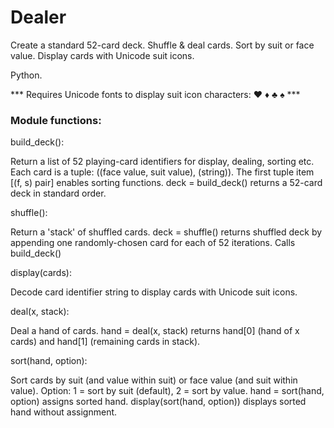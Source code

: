 # Dealer
Create a standard 52-card deck. Shuffle & deal cards. Sort by suit or face value. Display cards with Unicode suit icons.

Python.

*** Requires Unicode fonts to display suit icon characters: ♥ ♦ ♣ ♠ ***

### Module functions:

build_deck():

Return a list of 52 playing-card identifiers for display, dealing, sorting etc.
Each card is a tuple: ((face value, suit value), (string)).
The first tuple item [(f, s) pair] enables sorting functions.
deck = build_deck() returns a 52-card deck in standard order.

shuffle():

Return a 'stack' of shuffled cards.
deck = shuffle() returns shuffled deck by appending one randomly-chosen card for each of 52 iterations.
Calls build_deck()

display(cards):

Decode card identifier string to display cards with Unicode suit icons.

deal(x, stack):

Deal a hand of cards.
hand = deal(x, stack) returns hand[0] (hand of x cards) and hand[1] (remaining cards in stack).

sort(hand, option):

Sort cards by suit (and value within suit) or face value (and suit within value).
Option: 1 = sort by suit (default), 2 = sort by value.
hand = sort(hand, option) assigns sorted hand.
display(sort(hand, option)) displays sorted hand without assignment.
